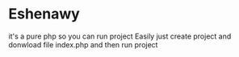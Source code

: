 # Eshenawy
it's a pure php so you can run project Easily just create project and donwload file index.php and then run project 
